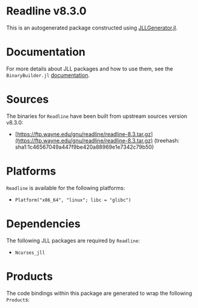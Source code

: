 # Readline v8.3.0
This is an autogenerated package constructed using [JLLGenerator.jl](https://github.com/JuliaPackaging/BinaryBuilder2.jl/tree/main/JLLGenerator.jl).

# Documentation
For more details about JLL packages and how to use them, see the `BinaryBuilder.jl` [documentation](https://docs.binarybuilder.org/stable/jll/).

# Sources
The binaries for `Readline` have been built from upstream sources version v8.3.0:

 - [https://ftp.wayne.edu/gnu/readline/readline-8.3.tar.gz](https://ftp.wayne.edu/gnu/readline/readline-8.3.tar.gz) (treehash: sha1:1c46567049a447f9be420a88969e1e7342c79b50)
# Platforms

`Readline` is available for the following platforms:

 - `Platform("x86_64", "linux"; libc = "glibc")`
# Dependencies
The following JLL packages are required by `Readline`:

 - `Ncurses_jll`
# Products

The code bindings within this package are generated to wrap the following `Product`s:
<TODO>

